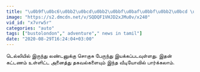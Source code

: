 ```yaml
---
title: "\u0b9f\u0bc6\u0bb2\u0bcd\u0bb2\u0bbf\u0baf\u0bbf\u0bb2\u0bcd \u0b87\u0bb0\u0bc1\u0ba8\u0bcd\u0ba4\u0bc1 \u0bb2\u0ba3\u0bcd\u0b9f\u0ba9\u0bc1\u0b95\u0bcd\u0b95\u0bc1 \u0b9a\u0bca\u0b95\u0bc1\u0b9a\u0bc1 \u0baa\u0bb8\u0bcd \u0bb5\u0bbf\u0b9f\u0bcd\u0bb1\u0bbe\u0b99\u0bcd\u0b95.\u0b9f\u0bbf\u0b95\u0bcd\u0b95\u0bc6\u0b9f\u0bcd \u0bb5\u0bbf\u0bb2\u0bc8\u0baf\u0bc8 \u0b95\u0bc7\u0b9f\u0bcd\u0b9f\u0ba4\u0bc1\u0bae\u0bcd \u0ba4\u0bc2\u0b95\u0bcd\u0b95\u0bbf \u0bb5\u0bbe\u0bb0\u0bbf \u0baa\u0bcb\u0b9f\u0bcd\u0bb1\u0bc1\u0b9a\u0bcd\u0b9a\u0bc1."
image: "https://s2.dmcdn.net/v/SQDQF1VHJD2xJMu0v/x240"
vid_id: "x7vrw5r"
categories: "auto"
tags: ["bustolondon"," adventure"," news in tamil"]
date: "2020-08-29T16:24:04+03:00"
---
```

டெல்லியில் இருந்து லண்டனுக்கு சொகுசு பேருந்து இயக்கப்படவுள்ளது. இதன் கட்டணம் உள்ளிட்ட அனைத்து தகவல்களையும் இந்த வீடியோவில் பார்க்கலாம்.
